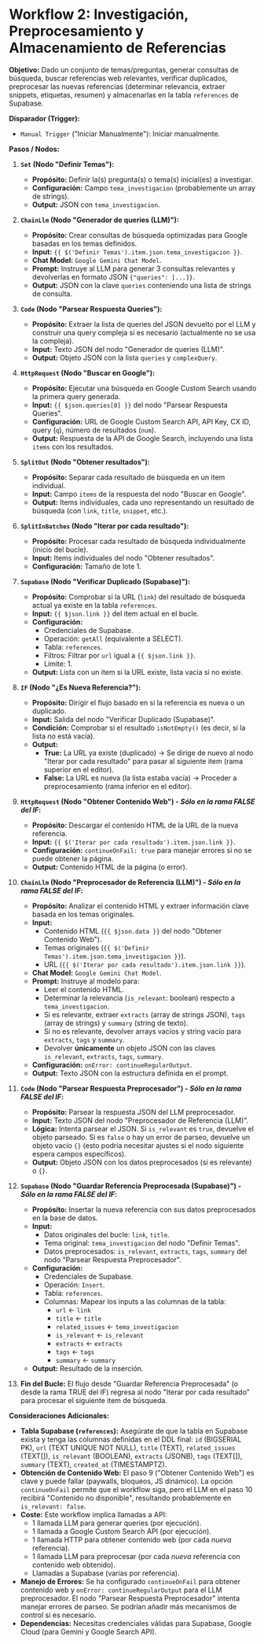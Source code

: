# Workflow 2: Investigación, Preprocesamiento y Almacenamiento de Referencias

**Objetivo:** Dado un conjunto de temas/preguntas, generar consultas de búsqueda, buscar referencias web relevantes, verificar duplicados, preprocesar las nuevas referencias (determinar relevancia, extraer snippets, etiquetas, resumen) y almacenarlas en la tabla `references` de Supabase.

**Disparador (Trigger):**

*   `Manual Trigger` ("Iniciar Manualmente"): Iniciar manualmente.

**Pasos / Nodos:**

1.  **`Set` (Nodo "Definir Temas"):**
    *   **Propósito:** Definir la(s) pregunta(s) o tema(s) inicial(es) a investigar.
    *   **Configuración:** Campo `tema_investigacion` (probablemente un array de strings).
    *   **Output:** JSON con `tema_investigacion`.

2.  **`ChainLlm` (Nodo "Generador de queries (LLM)"):**
    *   **Propósito:** Crear consultas de búsqueda optimizadas para Google basadas en los temas definidos.
    *   **Input:** `{{ $('Definir Temas').item.json.tema_investigacion }}`.
    *   **Chat Model:** `Google Gemini Chat Model`.
    *   **Prompt:** Instruye al LLM para generar 3 consultas relevantes y devolverlas en formato JSON `{"queries": [...]}`.
    *   **Output:** JSON con la clave `queries` conteniendo una lista de strings de consulta.

3.  **`Code` (Nodo "Parsear Respuesta Queries"):**
    *   **Propósito:** Extraer la lista de queries del JSON devuelto por el LLM y construir una query compleja si es necesario (actualmente no se usa la compleja).
    *   **Input:** Texto JSON del nodo "Generador de queries (LLM)".
    *   **Output:** Objeto JSON con la lista `queries` y `complexQuery`.

4.  **`HttpRequest` (Nodo "Buscar en Google"):**
    *   **Propósito:** Ejecutar una búsqueda en Google Custom Search usando la primera query generada.
    *   **Input:** `{{ $json.queries[0] }}` del nodo "Parsear Respuesta Queries".
    *   **Configuración:** URL de Google Custom Search API, API Key, CX ID, query (`q`), número de resultados (`num`).
    *   **Output:** Respuesta de la API de Google Search, incluyendo una lista `items` con los resultados.

5.  **`SplitOut` (Nodo "Obtener resultados"):**
    *   **Propósito:** Separar cada resultado de búsqueda en un item individual.
    *   **Input:** Campo `items` de la respuesta del nodo "Buscar en Google".
    *   **Output:** Items individuales, cada uno representando un resultado de búsqueda (con `link`, `title`, `snippet`, etc.).

6.  **`SplitInBatches` (Nodo "Iterar por cada resultado"):**
    *   **Propósito:** Procesar cada resultado de búsqueda individualmente (inicio del bucle).
    *   **Input:** Items individuales del nodo "Obtener resultados".
    *   **Configuración:** Tamaño de lote 1.

7.  **`Supabase` (Nodo "Verificar Duplicado (Supabase)"):**
    *   **Propósito:** Comprobar si la URL (`link`) del resultado de búsqueda actual ya existe en la tabla `references`.
    *   **Input:** `{{ $json.link }}` del item actual en el bucle.
    *   **Configuración:**
        *   Credenciales de Supabase.
        *   Operación: `getAll` (equivalente a SELECT).
        *   Tabla: `references`.
        *   Filtros: Filtrar por `url` igual a `{{ $json.link }}`.
        *   Límite: 1.
    *   **Output:** Lista con un item si la URL existe, lista vacía si no existe.

8.  **`IF` (Nodo "¿Es Nueva Referencia?"):**
    *   **Propósito:** Dirigir el flujo basado en si la referencia es nueva o un duplicado.
    *   **Input:** Salida del nodo "Verificar Duplicado (Supabase)".
    *   **Condición:** Comprobar si el resultado `isNotEmpty()` (es decir, si la lista *no* está vacía).
    *   **Output:**
        *   **True:** La URL ya existe (duplicado) -> Se dirige de nuevo al nodo "Iterar por cada resultado" para pasar al siguiente item (rama superior en el editor).
        *   **False:** La URL es nueva (la lista estaba vacía) -> Proceder a preprocesamiento (rama inferior en el editor).

9.  **`HttpRequest` (Nodo "Obtener Contenido Web") - _Sólo en la rama FALSE del IF_:**
    *   **Propósito:** Descargar el contenido HTML de la URL de la nueva referencia.
    *   **Input:** `{{ $('Iterar por cada resultado').item.json.link }}`.
    *   **Configuración:** `continueOnFail: true` para manejar errores si no se puede obtener la página.
    *   **Output:** Contenido HTML de la página (o error).

10. **`ChainLlm` (Nodo "Preprocesador de Referencia (LLM)") - _Sólo en la rama FALSE del IF_:**
    *   **Propósito:** Analizar el contenido HTML y extraer información clave basada en los temas originales.
    *   **Input:**
        *   Contenido HTML (`{{ $json.data }}` del nodo "Obtener Contenido Web").
        *   Temas originales (`{{ $('Definir Temas').item.json.tema_investigacion }}`).
        *   URL (`{{ $('Iterar por cada resultado').item.json.link }}`).
    *   **Chat Model:** `Google Gemini Chat Model`.
    *   **Prompt:** Instruye al modelo para:
        *   Leer el contenido HTML.
        *   Determinar la relevancia (`is_relevant`: boolean) respecto a `tema_investigacion`.
        *   Si es relevante, extraer `extracts` (array de strings JSON), `tags` (array de strings) y `summary` (string de texto).
        *   Si no es relevante, devolver arrays vacíos y string vacío para `extracts`, `tags` y `summary`.
        *   Devolver **únicamente** un objeto JSON con las claves `is_relevant`, `extracts`, `tags`, `summary`.
    *   **Configuración:** `onError: continueRegularOutput`.
    *   **Output:** Texto JSON con la estructura definida en el prompt.

11. **`Code` (Nodo "Parsear Respuesta Preprocesador") - _Sólo en la rama FALSE del IF_:**
    *   **Propósito:** Parsear la respuesta JSON del LLM preprocesador.
    *   **Input:** Texto JSON del nodo "Preprocesador de Referencia (LLM)".
    *   **Lógica:** Intenta parsear el JSON. Si `is_relevant` es `true`, devuelve el objeto parseado. Si es `false` o hay un error de parseo, devuelve un objeto vacío `{}` (esto podría necesitar ajustes si el nodo siguiente espera campos específicos).
    *   **Output:** Objeto JSON con los datos preprocesados (si es relevante) o `{}`.

12. **`Supabase` (Nodo "Guardar Referencia Preprocesada (Supabase)") - _Sólo en la rama FALSE del IF_:**
    *   **Propósito:** Insertar la nueva referencia con sus datos preprocesados en la base de datos.
    *   **Input:**
        *   Datos originales del bucle: `link`, `title`.
        *   Tema original: `tema_investigacion` del nodo "Definir Temas".
        *   Datos preprocesados: `is_relevant`, `extracts`, `tags`, `summary` del nodo "Parsear Respuesta Preprocesador".
    *   **Configuración:**
        *   Credenciales de Supabase.
        *   Operación: `Insert`.
        *   Tabla: `references`.
        *   Columnas: Mapear los inputs a las columnas de la tabla:
            *   `url` <- `link`
            *   `title` <- `title`
            *   `related_issues` <- `tema_investigacion`
            *   `is_relevant` <- `is_relevant`
            *   `extracts` <- `extracts`
            *   `tags` <- `tags`
            *   `summary` <- `summary`
    *   **Output:** Resultado de la inserción.

13. **Fin del Bucle:** El flujo desde "Guardar Referencia Preprocesada" (o desde la rama TRUE del IF) regresa al nodo "Iterar por cada resultado" para procesar el siguiente item de búsqueda.

**Consideraciones Adicionales:**

*   **Tabla Supabase (`references`):** Asegúrate de que la tabla en Supabase exista y tenga las columnas definidas en el DDL final: `id` (BIGSERIAL PK), `url` (TEXT UNIQUE NOT NULL), `title` (TEXT), `related_issues` (TEXT[]), `is_relevant` (BOOLEAN), `extracts` (JSONB), `tags` (TEXT[]), `summary` (TEXT), `created_at` (TIMESTAMPTZ).
*   **Obtención de Contenido Web:** El paso 9 ("Obtener Contenido Web") es clave y puede fallar (paywalls, bloqueos, JS dinámico). La opción `continueOnFail` permite que el workflow siga, pero el LLM en el paso 10 recibirá "Contenido no disponible", resultando probablemente en `is_relevant: false`.
*   **Coste:** Este workflow implica llamadas a API:
    *   1 llamada LLM para generar queries (por ejecución).
    *   1 llamada a Google Custom Search API (por ejecución).
    *   1 llamada HTTP para obtener contenido web (por cada *nueva* referencia).
    *   1 llamada LLM para preprocesar (por cada *nueva* referencia con contenido web obtenido).
    *   Llamadas a Supabase (varias por referencia).
*   **Manejo de Errores:** Se ha configurado `continueOnFail` para obtener contenido web y `onError: continueRegularOutput` para el LLM preprocesador. El nodo "Parsear Respuesta Preprocesador" intenta manejar errores de parseo. Se podrían añadir más mecanismos de control si es necesario.
*   **Dependencias:** Necesitas credenciales válidas para Supabase, Google Cloud (para Gemini y Google Search API).

